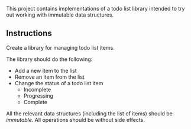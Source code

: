 This project contains implementations of a todo list library intended to try out working with immutable data structures.

## Instructions

Create a library for managing todo list items.

The library should do the following:

- Add a new item to the list
- Remove an item from the list
- Change the status of a todo list item
  - Incomplete
  - Progressing
  - Complete

All the relevant data structures (including the list of items) should be _immutable_.
All operations should be without side effects.

